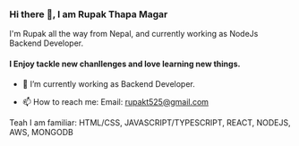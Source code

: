 ### Hi there :wave:, I am Rupak Thapa Magar
I'm Rupak all the way from Nepal, and currently working as NodeJs Backend Developer.
#### I Enjoy tackle new chanllenges and love learning new things.
- :seedling: I’m currently working as Backend Developer.
<!-- - :information_desk_person:: portfolio: https://utsabaryal.com.np/ -->
- :mailbox: How to reach me: Email: rupakt525@gmail.com

Teah I am familiar: HTML/CSS, JAVASCRIPT/TYPESCRIPT, REACT, NODEJS, AWS, MONGODB
